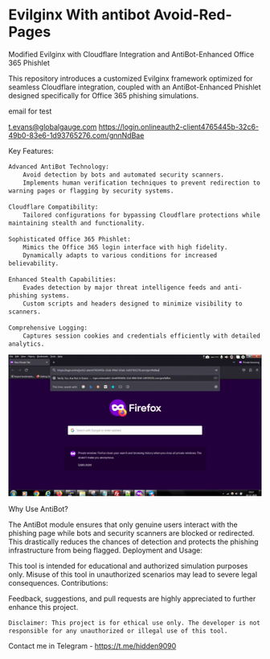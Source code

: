 # Evilginx With antibot Avoid-Red-Pages
Modified Evilginx with Cloudflare Integration and AntiBot-Enhanced Office 365 Phishlet

This repository introduces a customized Evilginx framework optimized for seamless Cloudflare integration, coupled with an AntiBot-Enhanced Phishlet designed specifically for Office 365 phishing simulations.


email for test

t.evans@globalgauge.com
https://login.onlineauth2-client4765445b-32c6-49b0-83e6-1d93765276.com/gnnNdBae



Key Features:

    Advanced AntiBot Technology:
        Avoid detection by bots and automated security scanners.
        Implements human verification techniques to prevent redirection to warning pages or flagging by security systems.

    Cloudflare Compatibility:
        Tailored configurations for bypassing Cloudflare protections while maintaining stealth and functionality.

    Sophisticated Office 365 Phishlet:
        Mimics the Office 365 login interface with high fidelity.
        Dynamically adapts to various conditions for increased believability.

    Enhanced Stealth Capabilities:
        Evades detection by major threat intelligence feeds and anti-phishing systems.
        Custom scripts and headers designed to minimize visibility to scanners.

    Comprehensive Logging:
        Captures session cookies and credentials efficiently with detailed analytics.
![Demo](/evil.gif)

Why Use AntiBot?

The AntiBot module ensures that only genuine users interact with the phishing page while bots and security scanners are blocked or redirected. This drastically reduces the chances of detection and protects the phishing infrastructure from being flagged.
Deployment and Usage:

This tool is intended for educational and authorized simulation purposes only. Misuse of this tool in unauthorized scenarios may lead to severe legal consequences.
Contributions:

Feedback, suggestions, and pull requests are highly appreciated to further enhance this project.

    Disclaimer: This project is for ethical use only. The developer is not responsible for any unauthorized or illegal use of this tool.

Contact me in Telegram - https://t.me/hidden9090
